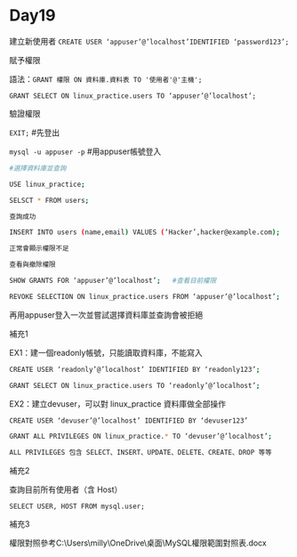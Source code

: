 # Day19

建立新使用者
`CREATE USER ‘appuser’@’localhost’IDENTIFIED ‘password123’;`

賦予權限

語法：`GRANT 權限 ON 資料庫.資料表 TO '使用者'@'主機';`

`GRANT SELECT ON linux_practice.users TO ‘appuser’@’localhost’;`

驗證權限

`EXIT;`   #先登出

`mysql -u appuser -p`   #用appuser帳號登入

```bash
#選擇資料庫並查詢

USE linux_practice;

SELSCT * FROM users;

查詢成功

INSERT INTO users (name,email) VALUES (‘Hacker’,hacker@example.com);   #嘗試插入一筆新的資料

正常會顯示權限不足
```

```bash
查看與撤除權限

SHOW GRANTS FOR ‘appuser’@’localhost’;   #查看目前權限

REVOKE SELECTION ON linux_practice.users FROM ‘appuser’@’localhost’;   #撤銷查詢權限
```

再用appuser登入一次並嘗試選擇資料庫並查詢會被拒絕

補充1

EX1：建一個readonly帳號，只能讀取資料庫，不能寫入

```bash
CREATE USER ‘readonly’@’localhost’ IDENTIFIED BY ‘readonly123’;

GRANT SELECT ON linux_practice.users TO ‘readonly’@’localhost’;
```

EX2：建立devuser，可以對 linux_practice 資料庫做全部操作

```bash
CREATE USER ‘devuser’@’localhost’ IDENTIFIED BY ‘devuser123’

GRANT ALL PRIVILEGES ON linux_practice.* TO ‘devuser’@’localhost’;

ALL PRIVILEGES 包含 SELECT、INSERT、UPDATE、DELETE、CREATE、DROP 等等
```

補充2

查詢目前所有使用者（含 Host）

`SELECT USER, HOST FROM mysql.user;`

補充3

權限對照參考C:\Users\milly\OneDrive\桌面\MySQL權限範圍對照表.docx

